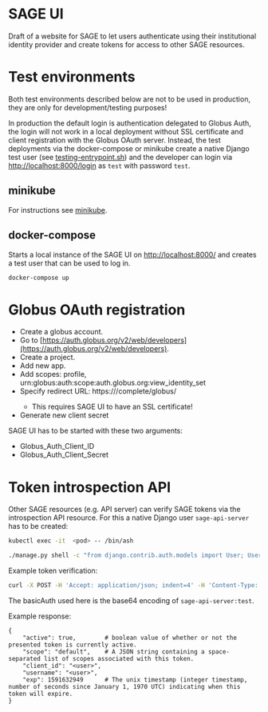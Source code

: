 # SAGE UI

Draft of a website for SAGE to let users authenticate using their institutional identity provider and create tokens for access to other SAGE resources.


# Test environments 


Both test environments described below are not to be used in production, they are only for development/testing purposes!

In production the default login is authentication delegated to Globus Auth, the login will not work in a local deployment without SSL certificate and client registration with the Globus OAuth server. Instead, the test deployments via the docker-compose or minikube create a native Django test user (see [testing-entrypoint.sh](testing-entrypoint.sh)) and the developer can login via [http://localhost:8000/login](http://localhost:8000/login) as `test` with password `test`.  



## minikube

For instructions see [minikube](minikube).


## docker-compose

Starts a local instance of the SAGE UI on [http://localhost:8000/](http://localhost:8000/) and creates a test user that can be used to log in.

```bash
docker-compose up
```


# Globus OAuth registration

- Create a globus account.
- Go to [https://auth.globus.org/v2/web/developers](https://auth.globus.org/v2/web/developers).
- Create a project.
- Add new app.
- Add scopes: profile, urn:globus:auth:scope:auth.globus.org:view_identity_set
- Specify redirect URL: https://<your-domain>/complete/globus/
    - This requires SAGE UI to have an SSL certificate!
- Generate new client secret

SAGE UI has to be started with these two arguments:
- Globus_Auth_Client_ID
- Globus_Auth_Client_Secret



# Token introspection API

Other SAGE resources (e.g. API server) can verify SAGE tokens via the introspection API resource. For this a native Django user `sage-api-server` has to be created:

```bash
kubectl exec -it  <pod> -- /bin/ash

./manage.py shell -c "from django.contrib.auth.models import User; User.objects.create_user('sage-api-server', 'test@example.com', 'secret')"
```

Example token verification:
```bash
curl -X POST -H 'Accept: application/json; indent=4' -H 'Content-Type: application/x-www-form-urlencoded' -H "Authorization: Basic c2FnZS1hcGktc2VydmVyOnRlc3Q=" -d 'token=<SAGE-USER-TOKEN>'  <sage-ui-hostname>:80/token_info/
```
The basicAuth used here is the base64 encoding of `sage-api-server:test`.


Example response:
```json5
{
    "active": true,        # boolean value of whether or not the presented token is currently active.
    "scope": "default",    # A JSON string containing a space-separated list of scopes associated with this token.
    "client_id": "<user>",
    "username": "<user>",
    "exp": 1591632949      # The unix timestamp (integer timestamp, number of seconds since January 1, 1970 UTC) indicating when this token will expire. 
}
```
